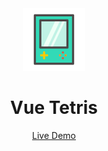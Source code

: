 <div align='center'>
<img wigth='100px' height='100px' src="./public/favicon.svg">
</div>

<h1 align='center'>
Vue Tetris
</h1>

<div align="center">
  <a href="https://tetris.elonehoo.xyz/">Live Demo</a>
</div>


